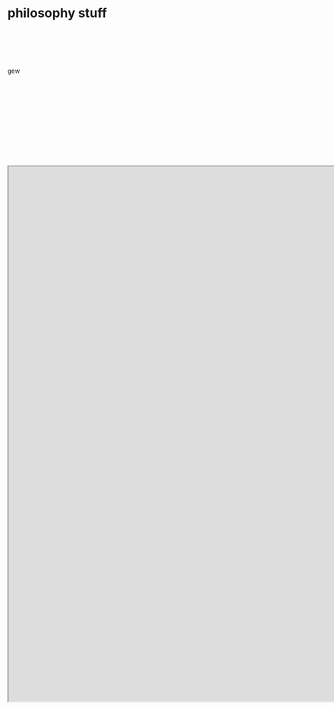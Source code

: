 # philosophy stuff

<p><br><br><br><br><br>gew&nbsp;<br><br><br><br><br><br><br><br><br><br><br><br><br><iframe src="https://www.youtube.com/embed/xOD0WBhKB1c" width="2140" height="1200" allowfullscreen="allowfullscreen"></iframe></p>